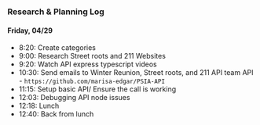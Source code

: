 ### Research & Planning Log
#### Friday, 04/29
* 8:20: Create categories
* 9:00: Research Street roots and 211 Websites
* 9:20: Watch API express typescript videos 
* 10:30: Send emails to Winter Reunion, Street roots, and 211 API team
API - `https://github.com/marisa-edgar/PSIA-API`
* 11:15: Setup basic API/ Ensure the call is working
* 12:03: Debugging API node issues
* 12:18: Lunch
* 12:40: Back from lunch